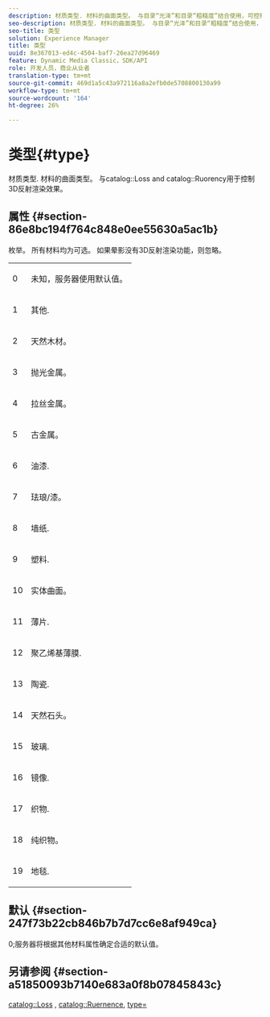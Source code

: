 ```yaml
---
description: 材质类型. 材料的曲面类型。 与目录“光泽”和目录“粗糙度”结合使用，可控制3D反射渲染效果。
seo-description: 材质类型. 材料的曲面类型。 与目录“光泽”和目录“粗糙度”结合使用，可控制3D反射渲染效果。
seo-title: 类型
solution: Experience Manager
title: 类型
uuid: 8e367013-ed4c-4504-baf7-26ea27d96469
feature: Dynamic Media Classic，SDK/API
role: 开发人员，商业从业者
translation-type: tm+mt
source-git-commit: 469d1a5c43a972116a8a2efb0de5708800130a99
workflow-type: tm+mt
source-wordcount: '164'
ht-degree: 26%

---
```



# 类型{#type}

材质类型. 材料的曲面类型。 与catalog::Loss and catalog::Ruorency用于控制3D反射渲染效果。

## 属性 {#section-86e8bc194f764c848e0ee55630a5ac1b}

枚举。 所有材料均为可选。 如果晕影没有3D反射渲染功能，则忽略。

<table id="simpletable_85BF61871CAA420B92B855AAB8FACA2C"> 
 <tr class="strow"> 
  <td class="stentry"> <p>0 </p> </td> 
  <td class="stentry"> <p>未知，服务器使用默认值。 </p> </td> 
 </tr> 
 <tr class="strow"> 
  <td class="stentry"> <p>1 </p> </td> 
  <td class="stentry"> <p>其他. </p> </td> 
 </tr> 
 <tr class="strow"> 
  <td class="stentry"> <p>2 </p> </td> 
  <td class="stentry"> <p>天然木材。 </p> </td> 
 </tr> 
 <tr class="strow"> 
  <td class="stentry"> <p>3 </p> </td> 
  <td class="stentry"> <p>抛光金属。 </p> </td> 
 </tr> 
 <tr class="strow"> 
  <td class="stentry"> <p>4 </p> </td> 
  <td class="stentry"> <p>拉丝金属。 </p> </td> 
 </tr> 
 <tr class="strow"> 
  <td class="stentry"> <p>5 </p> </td> 
  <td class="stentry"> <p>古金属。 </p> </td> 
 </tr> 
 <tr class="strow"> 
  <td class="stentry"> <p>6 </p> </td> 
  <td class="stentry"> <p>油漆. </p> </td> 
 </tr> 
 <tr class="strow"> 
  <td class="stentry"> <p>7 </p> </td> 
  <td class="stentry"> <p>珐琅/漆。 </p> </td> 
 </tr> 
 <tr class="strow"> 
  <td class="stentry"> <p>8 </p> </td> 
  <td class="stentry"> <p>墙纸. </p> </td> 
 </tr> 
 <tr class="strow"> 
  <td class="stentry"> <p>9 </p> </td> 
  <td class="stentry"> <p>塑料. </p> </td> 
 </tr> 
 <tr class="strow"> 
  <td class="stentry"> <p>10 </p> </td> 
  <td class="stentry"> <p>实体曲面。 </p> </td> 
 </tr> 
 <tr class="strow"> 
  <td class="stentry"> <p>11 </p> </td> 
  <td class="stentry"> <p>薄片. </p> </td> 
 </tr> 
 <tr class="strow"> 
  <td class="stentry"> <p>12 </p> </td> 
  <td class="stentry"> <p>聚乙烯基薄膜. </p> </td> 
 </tr> 
 <tr class="strow"> 
  <td class="stentry"> <p>13 </p> </td> 
  <td class="stentry"> <p>陶瓷. </p> </td> 
 </tr> 
 <tr class="strow"> 
  <td class="stentry"> <p>14 </p> </td> 
  <td class="stentry"> <p>天然石头。 </p> </td> 
 </tr> 
 <tr class="strow"> 
  <td class="stentry"> <p>15 </p> </td> 
  <td class="stentry"> <p>玻璃. </p> </td> 
 </tr> 
 <tr class="strow"> 
  <td class="stentry"> <p>16 </p> </td> 
  <td class="stentry"> <p>镜像. </p> </td> 
 </tr> 
 <tr class="strow"> 
  <td class="stentry"> <p>17 </p> </td> 
  <td class="stentry"> <p>织物. </p> </td> 
 </tr> 
 <tr class="strow"> 
  <td class="stentry"> <p>18 </p> </td> 
  <td class="stentry"> <p>纯织物。 </p> </td> 
 </tr> 
 <tr class="strow"> 
  <td class="stentry"> <p>19 </p> </td> 
  <td class="stentry"> <p>地毯. </p> </td> 
 </tr> 
</table>

## 默认 {#section-247f73b22cb846b7b7d7cc6e8af949ca}

0;服务器将根据其他材料属性确定合适的默认值。

## 另请参阅 {#section-a51850093b7140e683a0f8b07845843c}

[catalog::Loss](../../../../../ir-api/material-cat/image-rendering-api-ref/c-ir-material-catalog/c-ir-material-data-reference/r-ir-cat-gloss.md#reference-5277f62a67e2408ab94699aa712f1eeb) ,  [catalog::Ruernence](../../../../../ir-api/material-cat/image-rendering-api-ref/c-ir-material-catalog/c-ir-material-data-reference/r-ir-roughness.md#reference-79f748ac642745e3b81795a99f61fa99),  [type=](../../../../../ir-api/http-protocol/image-rendering-api-ref/c-ir-http-protocol-ref/c-ir-http-protocol-command-reference/r-ir-http-type.md#reference-128c7de89e2d46838019b560f3f84a35)
